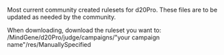 Most current community created rulesets for d20Pro.  These files are to be updated as needed by the community.

When downloading, download the ruleset you want to: /MindGene/d20Pro/judge/campaigns/"your campaign name"/res/ManuallySpecified